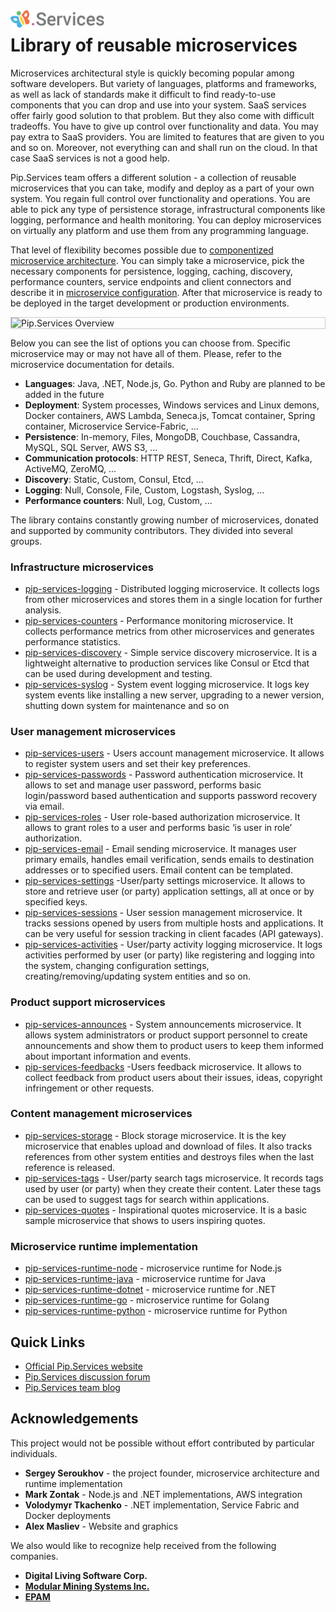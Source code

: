 # <img src="https://github.com/pip-services/pip-services/blob/master/design/Logo.png" alt="Pip.Services Logo" style="max-width:30%"> <br/> Library of reusable microservices

Microservices architectural style is quickly becoming popular among software developers.
But variety of languages, platforms and frameworks, as well as lack of standards
make it difficult to find ready-to-use components that you can drop and use into your system.
SaaS services offer fairly good solution to that problem. But they also come with difficult tradeoffs.
You have to give up control over functionality and data. You may pay extra to SaaS providers.
You are limited to features that are given to you and so on. Moreover, not everything can and shall
run on the cloud. In that case SaaS services is not a good help.

Pip.Services team offers a different solution - a collection of reusable microservices
that you can take, modify and deploy as a part of your own system. You regain full control over
functionality and operations. You are able to pick any type of persistence storage,
infrastructural components like logging, performance and health monitoring. You can deploy
microservices on virtually any platform and use them from any programming language.

That level of flexibility becomes possible due to [componentized microservice architecture](design/Architecture.md).
You can simply take a microservice, pick the necessary components for persistence, logging, caching, discovery, 
performance counters, service endpoints and client connectors and describe it in [microservice configuration](usage/Configuration.md).
After that microservice is ready to be deployed in the target development or production environments.

<div style="border: 1px solid #ccc">
  <img src="https://github.com/pip-services/pip-services/blob/master/design/Overview.png" alt="Pip.Services Overview" style="display:block;">
</div>

Below you can see the list of options you can choose from. Specific microservice may or may not have all of them.
Please, refer to the microservice documentation for details.

- **Languages**: Java, .NET, Node.js, Go. Python and Ruby are planned to be added in the future
- **Deployment**: System processes, Windows services and Linux demons, Docker containers, AWS Lambda,
Seneca.js, Tomcat container, Spring container, Microservice Service-Fabric, ...
- **Persistence**: In-memory, Files, MongoDB, Couchbase, Cassandra, MySQL, SQL Server, AWS S3, ...
- **Communication protocols**: HTTP REST, Seneca, Thrift, Direct, Kafka, ActiveMQ, ZeroMQ, ...
- **Discovery**: Static, Custom, Consul, Etcd, ...
- **Logging**: Null, Console, File, Custom, Logstash, Syslog, ...
- **Performance counters**: Null, Log, Custom, ... 

The library contains constantly growing number of microservices, donated and supported by community contributors.
They divided into several groups.

### Infrastructure microservices
- [pip-services-logging](https://github.com/pip-services/pip-services-logging) - Distributed logging microservice. 
It collects logs from other microservices and stores them in a single location for further analysis.
- [pip-services-counters](https://github.com/pip-services/pip-services-counters) - 
Performance monitoring microservice. It collects performance metrics from other microservices and generates 
performance statistics.
- [pip-services-discovery](https://github.com/pip-services/pip-services-discovery) - Simple service discovery microservice.
It is a lightweight alternative to production services like Consul or Etcd that can be used during development and testing.
- [pip-services-syslog](https://github.com/pip-services/pip-services-syslog) - System event logging microservice. 
It logs key system events like installing a new server, upgrading to a newer version, shutting down system for maintenance
and so on

### User management microservices
- [pip-services-users](https://github.com/pip-services/pip-services-users) - Users account management microservice. 
It allows to register system users and set their key preferences.
- [pip-services-passwords](https://github.com/pip-services/pip-services-passwords) - Password authentication microservice. 
It allows to set and manage user password, performs basic login/password based authentication and supports password 
recovery via email.
- [pip-services-roles](https://github.com/pip-services/pip-services-roles) - User role-based authorization microservice. 
It allows to grant roles to a user and performs basic ‘is user in role’ authorization.
- [pip-services-email](https://github.com/pip-services/pip-services-email) - Email sending microservice. 
It manages user primary emails, handles email verification, sends emails to destination addresses or to specified users. 
Email content can be templated.
- [pip-services-settings](https://github.com/pip-services/pip-services-settings) -User/party settings microservice. 
It allows to store and retrieve user (or party) application settings, all at once or by specified keys.
- [pip-services-sessions](https://github.com/pip-services/pip-services-sessions) - User session management microservice. 
It tracks sessions opened by users from multiple hosts and applications. It can be very useful for session tracking 
in client facades (API gateways).
- [pip-services-activities](https://github.com/pip-services/pip-services-activities) - User/party activity logging microservice. 
It logs activities performed by user (or party) like registering and logging into the system, changing configuration settings, 
creating/removing/updating system entities and so on.

### Product support microservices

- [pip-services-announces](https://github.com/pip-services/pip-services-announces) - System announcements microservice. 
It allows system administrators or product support personnel to create announcements and show them to product users to keep 
them informed about important information and events.
- [pip-services-feedbacks](https://github.com/pip-services/pip-services-feedbacks) -Users feedback microservice. 
It allows to collect feedback from product users about their issues, ideas, copyright infringement or other requests.

### Content management microservices

- [pip-services-storage](https://github.com/pip-services/pip-services-storage) - Block storage microservice. 
It is the key microservice that enables upload and download of files. It also tracks references from other system entities 
and destroys files when the last reference is released.
- [pip-services-tags](https://github.com/pip-services/pip-services-tags) - User/party search tags microservice. 
It records tags used by user (or party) when they create their content. Later these tags can be used to suggest tags 
for search within applications.
- [pip-services-quotes](https://github.com/pip-services/pip-services-quotes) - Inspirational quotes microservice. 
It is a basic sample microservice that shows to users inspiring quotes.

### Microservice runtime implementation

- [pip-services-runtime-node](https://github.com/pip-services/pip-services-runtime-node) - microservice runtime for Node.js
- [pip-services-runtime-java](https://github.com/pip-services/pip-services-runtime-java) - microservice runtime for Java
- [pip-services-runtime-dotnet](https://github.com/pip-services/pip-services-runtime-dotnet) - microservice runtime for .NET
- [pip-services-runtime-go](https://github.com/pip-services/pip-services-runtime-go) - microservice runtime for Golang
- [pip-services-runtime-python](https://github.com/pip-services/pip-services-runtime-python) - microservice runtime for Python

## Quick Links

- [Official Pip.Services website](http://www.pipservices.org)
- [Pip.Services discussion forum](https://groups.google.com/forum/#!forum/pip-services)
- [Pip.Services team blog](https://pip-services.blogspot.com/)

## Acknowledgements

This project would not be possible without effort contributed by particular individuals.

- **Sergey Seroukhov** - the project founder, microservice architecture and runtime implementation
- **Mark Zontak** - Node.js and .NET implementations, AWS integration
- **Volodymyr Tkachenko** - .NET implementation, Service Fabric and Docker deployments
- **Alex Masliev** - Website and graphics

We also would like to recognize help received from the following companies.

- **Digital Living Software Corp.**
- [**Modular Mining Systems Inc.**](http://www.mmsi.com)
- [**EPAM**](http://www.epam.com)